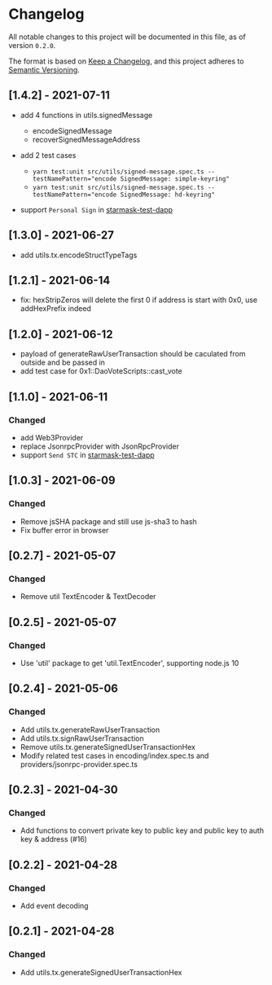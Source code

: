 # Changelog

All notable changes to this project will be documented in this file, as of version `0.2.0`.

The format is based on [Keep a Changelog](https://keepachangelog.com/en/1.0.0/),
and this project adheres to [Semantic Versioning](https://semver.org/spec/v2.0.0.html).

## [1.4.2] - 2021-07-11
- add 4 functions in utils.signedMessage
    * encodeSignedMessage
    * recoverSignedMessageAddress
    
- add 2 test cases
    * `yarn test:unit src/utils/signed-message.spec.ts --testNamePattern="encode SignedMessage: simple-keyring"`
    * `yarn test:unit src/utils/signed-message.spec.ts --testNamePattern="encode SignedMessage: hd-keyring"`

- support `Personal Sign` in [starmask-test-dapp](https://github.com/starcoinorg/starmask-test-dapp)

## [1.3.0] - 2021-06-27
- add utils.tx.encodeStructTypeTags

## [1.2.1] - 2021-06-14
- fix: hexStripZeros will delete the first 0 if address is start with 0x0, use addHexPrefix indeed

## [1.2.0] - 2021-06-12
- payload of generateRawUserTransaction should be caculated from outside and be passed in 
- add test case for 0x1::DaoVoteScripts::cast_vote

## [1.1.0] - 2021-06-11

### Changed
- add Web3Provider
- replace JsonrpcProvider with JsonRpcProvider
- support `Send STC` in [starmask-test-dapp](https://github.com/starcoinorg/starmask-test-dapp)

###
## [1.0.3] - 2021-06-09

### Changed
- Remove jsSHA package and still use js-sha3 to hash
- Fix buffer error in browser

## [0.2.7] - 2021-05-07

### Changed
- Remove util TextEncoder & TextDecoder

## [0.2.5] - 2021-05-07

### Changed
- Use 'util' package to get 'util.TextEncoder', supporting node.js 10

## [0.2.4] - 2021-05-06

### Changed
- Add utils.tx.generateRawUserTransaction
- Add utils.tx.signRawUserTransaction
- Remove utils.tx.generateSignedUserTransactionHex
- Modify related test cases in encoding/index.spec.ts and providers/jsonrpc-provider.spec.ts

## [0.2.3] - 2021-04-30

### Changed
- Add functions to convert private key to public key and public key to auth key & address (#16)

## [0.2.2] - 2021-04-28

### Changed
- Add event decoding

## [0.2.1] - 2021-04-28

### Changed
- Add utils.tx.generateSignedUserTransactionHex
